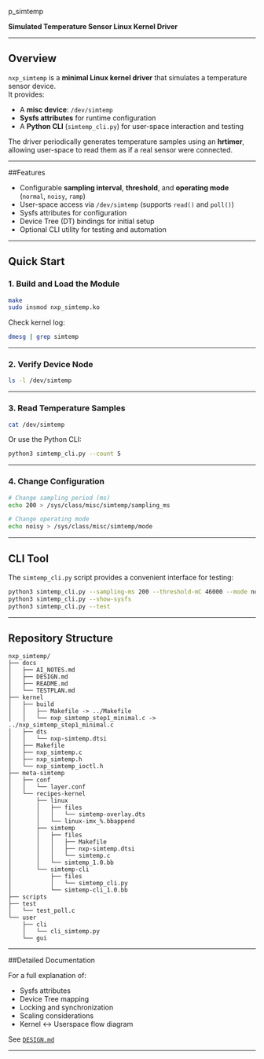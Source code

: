 p_simtemp

**Simulated Temperature Sensor Linux Kernel Driver**

---

## Overview

`nxp_simtemp` is a **minimal Linux kernel driver** that simulates a temperature sensor device.  
It provides:

- A **misc device**: `/dev/simtemp`  
- **Sysfs attributes** for runtime configuration  
- A **Python CLI** (`simtemp_cli.py`) for user-space interaction and testing  

The driver periodically generates temperature samples using an **hrtimer**, allowing user-space to read them as if a real sensor were connected.

---

##Features

- Configurable **sampling interval**, **threshold**, and **operating mode** (`normal`, `noisy`, `ramp`)  
- User-space access via `/dev/simtemp` (supports `read()` and `poll()`)  
- Sysfs attributes for configuration  
- Device Tree (DT) bindings for initial setup  
- Optional CLI utility for testing and automation  

---

## Quick Start

### 1. Build and Load the Module

```bash
make
sudo insmod nxp_simtemp.ko
```

Check kernel log:
```bash
dmesg | grep simtemp
```

---

### 2. Verify Device Node

```bash
ls -l /dev/simtemp
```

---

### 3. Read Temperature Samples

```bash
cat /dev/simtemp
```

Or use the Python CLI:

```bash
python3 simtemp_cli.py --count 5
```

---

### 4. Change Configuration

```bash
# Change sampling period (ms)
echo 200 > /sys/class/misc/simtemp/sampling_ms

# Change operating mode
echo noisy > /sys/class/misc/simtemp/mode
```

---

## CLI Tool

The `simtemp_cli.py` script provides a convenient interface for testing:

```bash
python3 simtemp_cli.py --sampling-ms 200 --threshold-mC 46000 --mode noisy
python3 simtemp_cli.py --show-sysfs
python3 simtemp_cli.py --test
```

---

## Repository Structure

```
nxp_simtemp/
├── docs
│   ├── AI_NOTES.md
│   ├── DESIGN.md
│   ├── README.md
│   └── TESTPLAN.md
├── kernel
│   ├── build
│   │   ├── Makefile -> ../Makefile
│   │   └── nxp_simtemp_step1_minimal.c -> ../nxp_simtemp_step1_minimal.c
│   ├── dts
│   │   └── nxp-simtemp.dtsi
│   ├── Makefile
│   ├── nxp_simtemp.c
│   ├── nxp_simtemp.h
│   └── nxp_simtemp_ioctl.h
├── meta-simtemp
│   ├── conf
│   │   └── layer.conf
│   └── recipes-kernel
│       ├── linux
│       │   ├── files
│       │   │   └── simtemp-overlay.dts
│       │   └── linux-imx_%.bbappend
│       ├── simtemp
│       │   ├── files
│       │   │   ├── Makefile
│       │   │   ├── nxp-simtemp.dtsi
│       │   │   └── simtemp.c
│       │   └── simtemp_1.0.bb
│       └── simtemp-cli
│           ├── files
│           │   └── simtemp_cli.py
│           └── simtemp-cli_1.0.bb
├── scripts
├── test
│   └── test_poll.c
└── user
    ├── cli
    │   └── cli_simtemp.py
    └── gui
```

---

##Detailed Documentation

For a full explanation of:

- Sysfs attributes  
- Device Tree mapping  
- Locking and synchronization  
- Scaling considerations  
- Kernel ↔ Userspace flow diagram  

See [`DESIGN.md`](./DESIGN.md)

---
